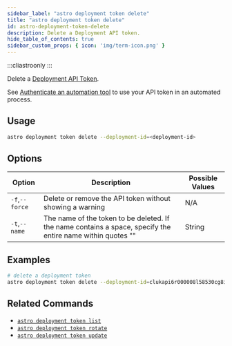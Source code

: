 ```yaml
---
sidebar_label: "astro deployment token delete"
title: "astro deployment token delete"
id: astro-deployment-token-delete
description: Delete a Deployment API token.
hide_table_of_contents: true
sidebar_custom_props: { icon: 'img/term-icon.png' }
---
```


:::cliastroonly
:::

Delete a [Deployment API Token](deployment-api-tokens.md).

See [Authenticate an automation tool](automation-authentication.md) to use your API token in an automated process.

## Usage

```sh
astro deployment token delete --deployment-id=<deployment-id>
```

## Options

| Option                         | Description                                                                            | Possible Values                                                                |
| ------------------------------ | -------------------------------------------------------------------------------------- | ------------------------------------------------------------------------------ |
| `-f`,`--force`           |    Delete or remove the API token without showing a warning                                                | N/A |
| `-t`,`--name`           |    The name of the token to be deleted. If the name contains a space, specify the entire name within quotes ""                                                | String |

## Examples

```bash
# delete a deployment token
astro deployment token delete --deployment-id=clukapi6r000008l58530cg8i
```

## Related Commands

- [`astro deployment token list`](cli/astro-deployment-token-list.md)
- [`astro deployment token rotate`](cli/astro-deployment-token-rotate.md)
- [`astro deployment token update`](cli/astro-deployment-token-update.md)